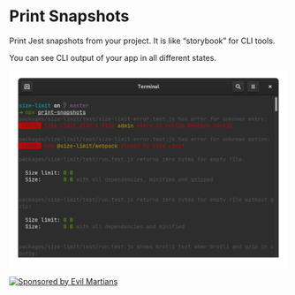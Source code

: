 # Print Snapshots

Print Jest snapshots from your project. It is like “storybook” for CLI tools.

You can see CLI output of your app in all different states.

<p align="center">
  <img src="./screenshot.png" alt="Print Snapshots example" width="786">
</p>

<a href="https://evilmartians.com/?utm_source=print-snapshots" align="center">
  <img src="https://evilmartians.com/badges/sponsored-by-evil-martians.svg"
       alt="Sponsored by Evil Martians" width="236" height="54">
</a>
